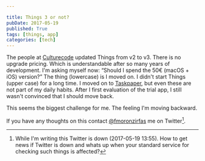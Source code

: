 ```yaml
---

title: Things 3 or not?
pubDate: 2017-05-19
published: True
tags: [things, app]
categories: [tech]
---
```


The people at [Culturecode][culturedcode] updated Things from v2 to v3. There is no upgrade pricing. Which is understandable after so many years of development. I'm asking myself now: “Should I spend the 50€ (macOS + iOS) version?” The thing (lowercase) is I moved on. I didn't start Things (upper case) for a long time. I moved on to [Taskpaper][taskpaper], but even these are not part of my daily habits. After I first evaluation of the trial app, I still wasn't convinced that I should move back.

This seems the biggest challenge for me. The feeling I'm moving backward.

If you have any thoughts on this contact [@fmoronzirfas][twitter] me on Twitter[^1].

[^1]: While I'm writing this Twitter is down (2017-05-19 13:55). How to get news if Twitter is down and whats up when your standard service for checking such things is affected?

<!-- links -->

[culturedcode]: https://culturedcode.com/things/
[taskpaper]: https://www.taskpaper.com/
[twitter]: https://twitter.com/fmoronzirfas
